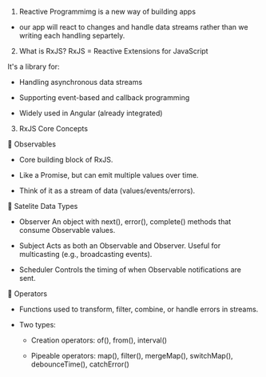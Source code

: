 1. Reactive Programmimg is a new way of building apps

- our app will react to changes and handle data streams rather than we writing each handling separtely.

2. What is RxJS?
   RxJS = Reactive Extensions for JavaScript

It's a library for:

- Handling asynchronous data streams

- Supporting event-based and callback programming

- Widely used in Angular (already integrated)

3. RxJS Core Concepts

🔹 Observables

- Core building block of RxJS.

- Like a Promise, but can emit multiple values over time.

- Think of it as a stream of data (values/events/errors).

🔹 Satelite Data Types

- Observer An object with next(), error(), complete() methods that consume Observable values.

- Subject Acts as both an Observable and Observer. Useful for multicasting (e.g., broadcasting events).

- Scheduler Controls the timing of when Observable notifications are sent.

🔹 Operators

- Functions used to transform, filter, combine, or handle errors in streams.

- Two types:

  - Creation operators: of(), from(), interval()

  - Pipeable operators: map(), filter(), mergeMap(), switchMap(), debounceTime(), catchError()
